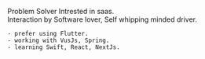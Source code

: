 Problem Solver Intrested in saas. <br />
Interaction by Software lover, Self whipping minded driver.

```
- prefer using Flutter.
- working with VusJs, Spring.
- learning Swift, React, NextJs.
```
